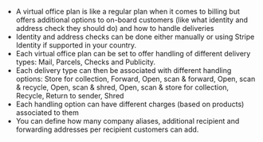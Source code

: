 - A virtual office plan is like a regular plan when it comes to billing but offers additional options to on-board customers (like what identity and address check they should do) and how to handle deliveries
- Identity and address checks can be done either manually or using Stripe Identity if supported in your country.
- Each virtual office plan can be set to offer handling of different delivery types: Mail, Parcels, Checks and Publicity.
- Each delivery type can then be associated with different handling options: Store for collection, Forward, Open, scan & forward, Open, scan & recycle, Open, scan & shred, Open, scan & store for collection, Recycle, Return to sender, Shred
- Each handling option can have different charges (based on products) associated to them
- You can define how many company aliases, additional recipient and forwarding addresses per recipient customers can add.
